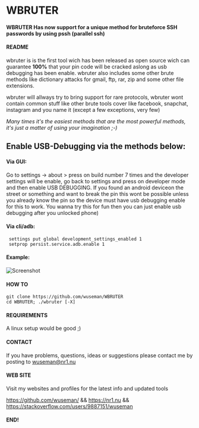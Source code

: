 # WBRUTER

#### WBRUTER Has now support for a unique method for bruteforce SSH passwords by using pssh (parallel ssh)

#### README

wbruter is is the first tool wich has been released as open source wich can guarantee **100%** that your pin code will be cracked aslong as usb debugging has been enable. wbruter also includes some other brute methods like dictionary attacks for gmail, ftp, rar, zip and some other file extensions. 

wbruter will allways try to bring support for rare protocols, wbruter wont contain common stuff like other brute tools cover like facebook, snapchat, instagram and you name it (except a few exceptions, very few)

_Many times it's the easiest methods that are the most powerful methods, it's just a matter of using your imagination ;-)_

## Enable USB-Debugging via the methods below:

#### Via GUI: 

Go to settings -> about > press on build number 7 times and the developer settings will be enable, go back to settings and press on developer mode and then enable USB DEBUGGING. If you found an android deviceon the street or something and want to break the pin this wont be possible unless you already know the pin so the device must have usb debugging enable for this to work. You wanna try this for fun then you can just enable usb debugging after you unlocked phone)

#### Via cli/adb: 

     settings put global development_settings_enabled 1
     setprop persist.service.adb.enable 1

#### Example:

![Screenshot](https://nr1.nu/wbruter-cli.gif)

#### HOW TO

    git clone https://github.com/wuseman/WBRUTER
    cd WBRUTER; ./wbruter [-X]

#### REQUIREMENTS

A linux setup would be good ;)

#### CONTACT 

If you have problems, questions, ideas or suggestions please contact me by posting to wuseman@nr1.nu

#### WEB SITE

Visit my websites and profiles for the latest info and updated tools

https://github.com/wuseman/ && https://nr1.nu && https://stackoverflow.com/users/9887151/wuseman

#### END!
